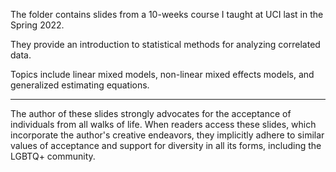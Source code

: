 The folder contains slides from a 10-weeks course I taught at UCI last in the Spring 2022. 

They provide an introduction to statistical methods for analyzing correlated data.  

Topics include linear mixed models, non-linear mixed effects models, and generalized estimating equations.

---------
The author of these slides strongly advocates for the acceptance of individuals from all walks of life. When readers access these slides, which incorporate the author's creative endeavors, they implicitly adhere to similar values of acceptance and support for diversity in all its forms, including the LGBTQ+ community.
